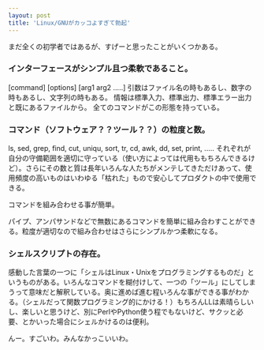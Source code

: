 ```yaml
---
layout: post
title: 'Linux/GNUがカッコよすぎて勃起'
---
```

まだ全くの初学者ではあるが、すげーと思ったことがいくつかある。

### インターフェースがシンプル且つ柔軟であること。

[command] [options] [arg1 arg2 .....]
引数はファイル名の時もあるし、数字の時もあるし、文字列の時もある。
情報は標準入力、標準出力、標準エラー出力と既にあるファイルから。
全てのコマンドがこの形態を持っている。

### コマンド（ソフトウェア？？ツール？？）の粒度と数。

ls, sed, grep, find, cut, uniqu, sort, tr, cd, awk, dd, set, print, .....
それぞれが自分の守備範囲を適切に守っている（使い方によっては代用ももちろんできるけど）。さらにその数と質は長年いろんな人たちがメンテしてきただけあって、使用頻度の高いものはいわゆる「枯れた」もので安心してプロダクトの中で使用できる。

コマンドを組み合わせる事が簡単。

パイプ、アンパサンドなどで無数にあるコマンドを簡単に組み合わすことができる。粒度が適切なので組み合わせはさらにシンプルかつ柔軟になる。

### シェルスクリプトの存在。

感動した言葉の一つに「シェルはLinux・Unixをプログラミングするものだ」というものがある。いろんなコマンドを糊付けして、一つの「ツール」にしてしまうって意味だと解釈している。奥に進めば進む程いろんな事ができる事がわかる。（シェルだって関数プログラミング的にかける！）もちろんLLは素晴らしいし、楽しいと思うけど、別にPerlやPython使う程でもないけど、サクッと必要、とかいった場合にシェルかけるのは便利。



んー。すごいわ。みんなかっこいいわ。
